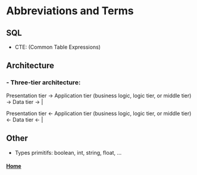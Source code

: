 # Abbreviations and Terms

## SQL

- CTE: (Common Table Expressions) 

## Architecture

### - Three-tier architecture: 

Presentation tier -> Application tier (business logic, logic tier, or middle tier) -> Data tier -> |

Presentation tier <- Application tier (business logic, logic tier, or middle tier) <- Data tier <- |

 ## Other
 - Types primitifs: boolean, int, string, float, ... 

#### [Home](https://fjulien.github.io/My-book)
